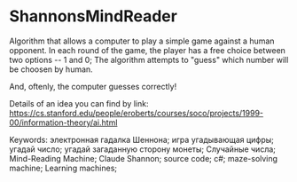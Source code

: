 # ShannonsMindReader
Algorithm that allows a computer to play a simple game against a human opponent. In each round of the game, the player has a free choice between two options -- 1 and 0;
The algorithm attempts to "guess" which number will be choosen by human. 

And, oftenly, the computer guesses correctly!

Details of an idea you can find by link: https://cs.stanford.edu/people/eroberts/courses/soco/projects/1999-00/information-theory/ai.html

Keywords: электронная гадалка Шеннона; игра угадывающая цифры; угадай число; угадай загаданную сторону монеты; Случайные числа; Mind-Reading Machine; Claude Shannon; source code; c#; maze-solving machine; Learning machines;
